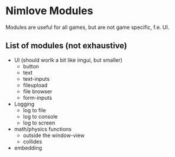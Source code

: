 # Nimlove Modules

Modules are useful for all games, but are not
game specific, f.e. UI.

## List of modules (not exhaustive)
- UI (should worlk a bit like imgui, but smaller)
    - button
    - text
    - text-inputs
    - fileupload
    - file browser
    - form-inputs
- Logging
    - log to file
    - log to console
    - log to screen
- math/physics functions
    - outside the window-view
    - collides
- embedding

